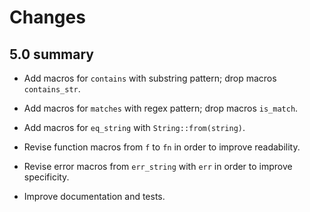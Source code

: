 # Changes


## 5.0 summary

* Add macros for `contains` with substring pattern; drop macros `contains_str`.

* Add macros for `matches` with regex pattern; drop macros `is_match`.

* Add macros for `eq_string` with `String::from(string)`.

* Revise function macros from `f` to `fn` in order to improve readability.

* Revise error macros from `err_string` with `err` in order to improve specificity.

* Improve documentation and tests.
